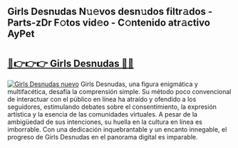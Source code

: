 ## Girls Desnudas N𝚞𝚎vos desn𝚞dos filtr𝚊dos - Parts-zDr F𝚘tos vid𝚎o - C𝚘ntenido atr𝚊ctivo AyPet

# <h2><a href="http://mb26bgw.tromn.icu/?c=Girls+Desnudas">🔗👉👉👉 Girls Desnudas 🔗🔗</a></h2>

[![Girls Desnudas nuevo](https://i.imgur.com/pEAQMta.gif)](http://mb26bgw.tromn.icu/?c=Girls+Desnudas)
Girls Desnudas, una figura enigmática y multifacética, desafía la comprensión simple. Su método poco convencional de interactuar con el público en línea ha atraído y ofendido a los seguidores, estimulando debates sobre el consentimiento, la expresión artística y la esencia de las comunidades virtuales. A pesar de la ambigüedad de sus intenciones, su huella en la cultura en línea es imborrable. Con una dedicación inquebrantable y un encanto innegable, el progreso de Girls Desnudas en el panorama digital es imparable.
